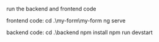 run the backend and frontend code 

frontend code: 
cd .\my-form\my-form
ng serve


backend code: 
 cd .\backend
 npm install 
 npm run devstart
